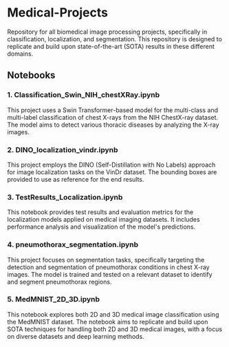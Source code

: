 # Medical-Projects
Repository for all biomedical image processing projects, specifically in classification, localization, and segmentation. This repository is designed to replicate and build upon state-of-the-art (SOTA) results in these different domains.

## Notebooks

### 1. Classification_Swin_NIH_chestXRay.ipynb
This project uses a Swin Transformer-based model for the multi-class and multi-label classification of chest X-rays from the NIH ChestX-ray dataset. The model aims to detect various thoracic diseases by analyzing the X-ray images.

### 2. DINO_localization_vindr.ipynb
This project employs the DINO (Self-Distillation with No Labels) approach for image localization tasks on the VinDr dataset. The bounding boxes are provided to use as reference for the end results.

### 3. TestResults_Localization.ipynb
This notebook provides test results and evaluation metrics for the localization models applied on medical imaging datasets. It includes performance analysis and visualization of the model's predictions.

### 4. pneumothorax_segmentation.ipynb
This project focuses on segmentation tasks, specifically targeting the detection and segmentation of pneumothorax conditions in chest X-ray images. The model is trained and tested on a relevant dataset to identify and segment pneumothorax regions.

### 5. MedMNIST_2D_3D.ipynb
This notebook explores both 2D and 3D medical image classification using the MedMNIST dataset. The notebook aims to replicate and build upon SOTA techniques for handling both 2D and 3D medical images, with a focus on diverse datasets and deep learning methods.



